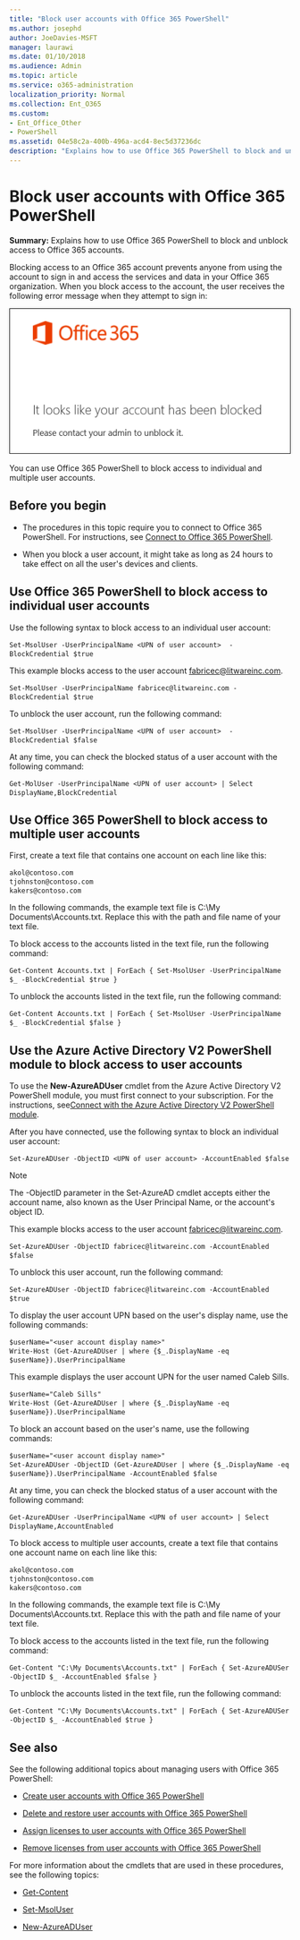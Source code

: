 ```yaml
---
title: "Block user accounts with Office 365 PowerShell"
ms.author: josephd
author: JoeDavies-MSFT
manager: laurawi
ms.date: 01/10/2018
ms.audience: Admin
ms.topic: article
ms.service: o365-administration
localization_priority: Normal
ms.collection: Ent_O365
ms.custom: 
- Ent_Office_Other
- PowerShell
ms.assetid: 04e58c2a-400b-496a-acd4-8ec5d37236dc
description: "Explains how to use Office 365 PowerShell to block and unblock access to Office 365 accounts."
---
```


# Block user accounts with Office 365 PowerShell

**Summary:**  Explains how to use Office 365 PowerShell to block and unblock access to Office 365 accounts.
  
Blocking access to an Office 365 account prevents anyone from using the account to sign in and access the services and data in your Office 365 organization. When you block access to the account, the user receives the following error message when they attempt to sign in:
  
![Blocked Office 365 account.](media/o365-powershell-account-blocked.png)
  
You can use Office 365 PowerShell to block access to individual and multiple user accounts.
  
## Before you begin

- The procedures in this topic require you to connect to Office 365 PowerShell. For instructions, see [Connect to Office 365 PowerShell](connect-to-office-365-powershell.md).
    
- When you block a user account, it might take as long as 24 hours to take effect on all the user's devices and clients.
    
## Use Office 365 PowerShell to block access to individual user accounts

Use the following syntax to block access to an individual user account:
  
```
Set-MsolUser -UserPrincipalName <UPN of user account>  -BlockCredential $true
```

This example blocks access to the user account fabricec@litwareinc.com.
  
```
Set-MsolUser -UserPrincipalName fabricec@litwareinc.com -BlockCredential $true
```

To unblock the user account, run the following command:
  
```
Set-MsolUser -UserPrincipalName <UPN of user account>  -BlockCredential $false
```

At any time, you can check the blocked status of a user account with the following command:
  
```
Get-MolUser -UserPrincipalName <UPN of user account> | Select DisplayName,BlockCredential
```

## Use Office 365 PowerShell to block access to multiple user accounts

First, create a text file that contains one account on each line like this:
    
  ```
akol@contoso.com
tjohnston@contoso.com
kakers@contoso.com
  ```
In the following commands, the example text file is C:\My Documents\Accounts.txt. Replace this with the path and file name of your text file.
    
To block access to the accounts listed in the text file, run the following command:
    
  ```
  Get-Content Accounts.txt | ForEach { Set-MsolUser -UserPrincipalName $_ -BlockCredential $true }
  ```
To unblock the accounts listed in the text file, run the following command:
    
  ```
  Get-Content Accounts.txt | ForEach { Set-MsolUser -UserPrincipalName $_ -BlockCredential $false }
  ```

## Use the Azure Active Directory V2 PowerShell module to block access to user accounts

To use the **New-AzureADUser** cmdlet from the Azure Active Directory V2 PowerShell module, you must first connect to your subscription. For the instructions, see[Connect with the Azure Active Directory V2 PowerShell module](https://go.microsoft.com/fwlink/?linkid=842218).
  
After you have connected, use the following syntax to block an individual user account:
  
```
Set-​AzureADUser -ObjectID <UPN of user account> -AccountEnabled $false
```

> [!NOTE]
> The -ObjectID parameter in the Set-AzureAD cmdlet accepts either the account name, also known as the User Principal Name, or the account's object ID. 
  
This example blocks access to the user account fabricec@litwareinc.com.
  
```
Set-​AzureADUser -ObjectID fabricec@litwareinc.com -AccountEnabled $false
```

To unblock this user account, run the following command:
  
```
Set-​AzureADUser -ObjectID fabricec@litwareinc.com -AccountEnabled $true
```

To display the user account UPN based on the user's display name, use the following commands:
  
```
$userName="<user account display name>"
Write-Host (Get-AzureADUser | where {$_.DisplayName -eq $userName}).UserPrincipalName

```

This example displays the user account UPN for the user named Caleb Sills.
  
```
$userName="Caleb Sills"
Write-Host (Get-AzureADUser | where {$_.DisplayName -eq $userName}).UserPrincipalName
```

To block an account based on the user's name, use the following commands:
  
```
$userName="<user account display name>"
Set-AzureADUser -ObjectID (Get-AzureADUser | where {$_.DisplayName -eq $userName}).UserPrincipalName -AccountEnabled $false

```

At any time, you can check the blocked status of a user account with the following command:
  
```
Get-AzureADUser -UserPrincipalName <UPN of user account> | Select DisplayName,AccountEnabled
```

To block access to multiple user accounts, create a text file that contains one account name on each line like this:
    
  ```
akol@contoso.com
tjohnston@contoso.com
kakers@contoso.com
  ```

In the following commands, the example text file is C:\My Documents\Accounts.txt. Replace this with the path and file name of your text file.
    
To block access to the accounts listed in the text file, run the following command:
    
```
Get-Content "C:\My Documents\Accounts.txt" | ForEach { Set-​AzureADUSer -ObjectID $_ -AccountEnabled $false }
```

To unblock the accounts listed in the text file, run the following command:
    
```
Get-Content "C:\My Documents\Accounts.txt" | ForEach { Set-​AzureADUSer -ObjectID $_ -AccountEnabled $true }
```

## See also

See the following additional topics about managing users with Office 365 PowerShell:
  
- [Create user accounts with Office 365 PowerShell](create-user-accounts-with-office-365-powershell.md)
    
- [Delete and restore user accounts with Office 365 PowerShell](delete-and-restore-user-accounts-with-office-365-powershell.md)
    
- [Assign licenses to user accounts with Office 365 PowerShell](assign-licenses-to-user-accounts-with-office-365-powershell.md)
    
- [Remove licenses from user accounts with Office 365 PowerShell](remove-licenses-from-user-accounts-with-office-365-powershell.md)
    
For more information about the cmdlets that are used in these procedures, see the following topics:
  
- [Get-Content](https://go.microsoft.com/fwlink/p/?LinkId=113310)
    
- [Set-MsolUser](https://go.microsoft.com/fwlink/p/?LinkId=691644)
    
- [New-​Azure​AD​User](https://docs.microsoft.com/powershell/module/azuread/new-azureaduser?view=azureadps-2.0)
    

